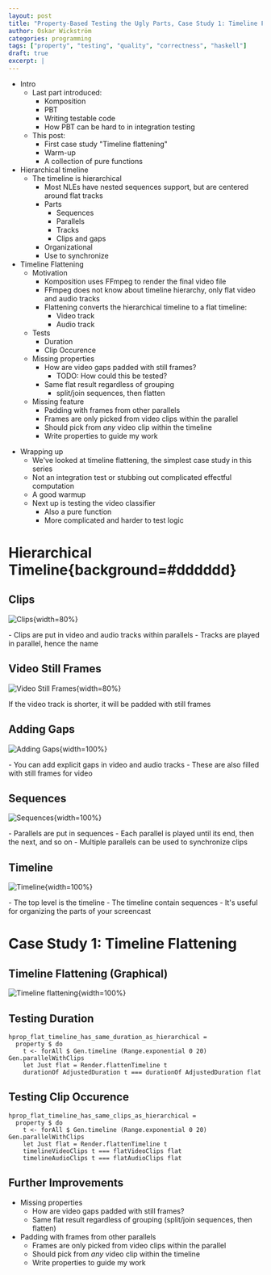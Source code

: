 ```yaml
---
layout: post
title: "Property-Based Testing the Ugly Parts, Case Study 1: Timeline Flattening"
author: Oskar Wickström
categories: programming
tags: ["property", "testing", "quality", "correctness", "haskell"]
draft: true
excerpt: |
---
```


* Intro
  - Last part introduced:
    - Komposition
    - PBT
    - Writing testable code
    - How PBT can be hard to in integration testing
  - This post:
    - First case study "Timeline flattening"
    - Warm-up
    - A collection of pure functions
* Hierarchical timeline
  - The timeline is hierarchical
    - Most NLEs have nested sequences support, but are centered around
      flat tracks
    - Parts
        - Sequences
        - Parallels
        - Tracks
        - Clips and gaps
    - Organizational
    - Use to synchronize
* Timeline Flattening
  - Motivation
    - Komposition uses FFmpeg to render the final video file
    - FFmpeg does not know about timeline hierarchy, only flat video and
      audio tracks
    - Flattening converts the hierarchical timeline to a flat timeline:
      - Video track
      - Audio track
  - Tests
    - Duration
    - Clip Occurence
  - Missing properties
    - How are video gaps padded with still frames?
      - TODO: How could this be tested?
    - Same flat result regardless of grouping
      - split/join sequences, then flatten
  - Missing feature
    - Padding with frames from other parallels
    - Frames are only picked from video clips within the parallel
    - Should pick from _any_ video clip within the timeline
    - Write properties to guide my work
- Wrapping up
  - We've looked at timeline flattening, the simplest case study in this series
  - Not an integration test or stubbing out complicated effectful computation
  - A good warmup
  - Next up is testing the video classifier
    - Also a pure function
    - More complicated and harder to test logic

# Hierarchical Timeline{background=#dddddd}

## Clips

![Clips](assets/property-based-testing-the-ugly-parts/timeline1.svg){width=80%}

<aside class="notes">
- Clips are put in video and audio tracks within parallels
- Tracks are played in parallel, hence the name
</aside>

## Video Still Frames

![Video Still Frames](assets/property-based-testing-the-ugly-parts/timeline2.svg){width=80%}

<aside class="notes">
If the video track is shorter, it will be padded with still frames
</aside>

## Adding Gaps

![Adding Gaps](assets/property-based-testing-the-ugly-parts/timeline3.svg){width=100%}

<aside class="notes">
- You can add explicit gaps in video and audio tracks
- These are also filled with still frames for video
</aside>

## Sequences

![Sequences](assets/property-based-testing-the-ugly-parts/timeline4.svg){width=100%}

<aside class="notes">
- Parallels are put in sequences
- Each parallel is played until its end, then the next, and so on
- Multiple parallels can be used to synchronize clips
</aside>

## Timeline

![Timeline](assets/property-based-testing-the-ugly-parts/timeline5.svg){width=100%}

<aside class="notes">
- The top level is the timeline
- The timeline contain sequences
- It's useful for organizing the parts of your screencast
</aside>

# Case Study 1: Timeline Flattening
  
## Timeline Flattening (Graphical)

![Timeline flattening](assets/property-based-testing-the-ugly-parts/komposition-flattening.svg){width=100%}

## Testing Duration

```{.haskell emphasize=5:5-5:99}
hprop_flat_timeline_has_same_duration_as_hierarchical =
  property $ do
    t <- forAll $ Gen.timeline (Range.exponential 0 20) Gen.parallelWithClips
    let Just flat = Render.flattenTimeline t
    durationOf AdjustedDuration t === durationOf AdjustedDuration flat
````

## Testing Clip Occurence

```{.haskell emphasize=5:5-5:99,6:5-6:99}
hprop_flat_timeline_has_same_clips_as_hierarchical =
  property $ do
    t <- forAll $ Gen.timeline (Range.exponential 0 20) Gen.parallelWithClips
    let Just flat = Render.flattenTimeline t
    timelineVideoClips t === flatVideoClips flat
    timelineAudioClips t === flatAudioClips flat
```

## Further Improvements

* Missing properties
  - How are video gaps padded with still frames?
  - Same flat result regardless of grouping (split/join sequences, then flatten)
* Padding with frames from other parallels
  - Frames are only picked from video clips within the parallel
  - Should pick from _any_ video clip within the timeline
  - Write properties to guide my work

